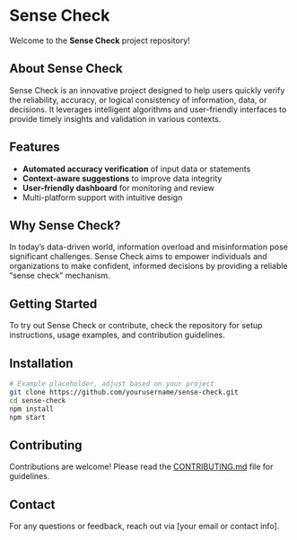 
# Sense Check

Welcome to the **Sense Check** project repository!  

## About Sense Check  
Sense Check is an innovative project designed to help users quickly verify the reliability, accuracy, or logical consistency of information, data, or decisions. It leverages intelligent algorithms and user-friendly interfaces to provide timely insights and validation in various contexts.

## Features  
- **Automated accuracy verification** of input data or statements  
- **Context-aware suggestions** to improve data integrity  
- **User-friendly dashboard** for monitoring and review  
- Multi-platform support with intuitive design

## Why Sense Check?  
In today’s data-driven world, information overload and misinformation pose significant challenges. Sense Check aims to empower individuals and organizations to make confident, informed decisions by providing a reliable “sense check” mechanism.

## Getting Started  
To try out Sense Check or contribute, check the repository for setup instructions, usage examples, and contribution guidelines.

## Installation  
```bash
# Example placeholder, adjust based on your project
git clone https://github.com/yourusername/sense-check.git
cd sense-check
npm install
npm start
```

## Contributing  
Contributions are welcome! Please read the [CONTRIBUTING.md](CONTRIBUTING.md) file for guidelines.

## Contact  
For any questions or feedback, reach out via [your email or contact info].
